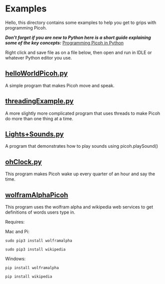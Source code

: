 # Examples

Hello, this directory contains some examples to help you get to grips with programming Picoh. 

***Don't forget if you are new to Python here is a short guide explaining some of the key concepts:*** [Programming Picoh in Python](https://docs.google.com/document/d/e/2PACX-1vTM9FmTBpGGJ4Ddvutpv3kxXkS0oyT4U9JPBV95UXdSJU10TD5JC1XWTf2cRGjHWApHOrTC6JLizD64/pub)


Right click and save file as on a file below, then open and run in IDLE or whatever Python editor you use. 

[helloWorldPicoh.py](https://raw.githubusercontent.com/ohbot/picoh-python/master/examples/helloWorldPicoh.py)
-
A simple program that makes Picoh move and speak. 

 [threadingExample.py](https://raw.githubusercontent.com/ohbot/picoh-python/master/examples/threadingExample.py)
-
A more slightly more complicated program that uses threads to make Picoh do more than one thing at a time. 

 [Lights+Sounds.py](https://raw.githubusercontent.com/ohbot/picoh-python/master/examples/Lights%2BSounds.py)
-
A program that demonstrates how to play sounds using picoh.playSound()

 [ohClock.py](https://raw.githubusercontent.com/ohbot/picoh-python/master/examples/ohClock.py)
-
This program makes Picoh wake up every quarter of an hour and say the time. 

 [wolframAlphaPicoh](https://raw.githubusercontent.com/ohbot/picoh-python/master/examples/wolframAlphaPicoh.py)
-
This program uses the wolfram alpha and wikipedia web services to get definitions of words users type in. 

Requires:

Mac and Pi:

```sudo pip3 install wolframalpha```  

```sudo pip3 install wikipedia``` 

Windows:

```pip install wolframalpha```  

```pip install wikipedia``` 
